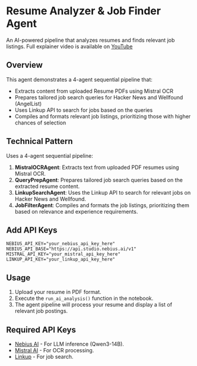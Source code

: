 # Resume Analyzer & Job Finder Agent

An AI-powered pipeline that analyzes resumes and finds relevant job listings. Full explainer video is available on [YouTube](https://www.youtube.com/watch?v=ji_hECcyTjs)



## Overview

This agent demonstrates a 4-agent sequential pipeline that:
- Extracts content from uploaded Resume PDFs using Mistral OCR 
- Prepares tailored job search queries for Hacker News and Wellfound (AngelList)
- Uses Linkup API to search for jobs based on the queries
- Compiles and formats relevant job listings, prioritizing those with higher chances of selection

## Technical Pattern

Uses a 4-agent sequential pipeline:
1. **MistralOCRAgent**: Extracts text from uploaded PDF resumes using Mistral OCR.
2. **QueryPrepAgent**: Prepares tailored job search queries based on the extracted resume content.
3. **LinkupSearchAgent**: Uses the Linkup API to search for relevant jobs on Hacker News and Wellfound.
4. **JobFilterAgent**: Compiles and formats the job listings, prioritizing them based on relevance and experience requirements.

## Add API Keys

```
NEBIUS_API_KEY="your_nebius_api_key_here"
NEBIUS_API_BASE="https://api.studio.nebius.ai/v1"
MISTRAL_API_KEY="your_mistral_api_key_here"
LINKUP_API_KEY="your_linkup_api_key_here"
```

## Usage

1. Upload your resume in PDF format.
2. Execute the `run_ai_analysis()` function in the notebook.
3. The agent pipeline will process your resume and display a list of relevant job postings.


## Required API Keys

- [Nebius AI](https://dub.sh/AIStudio) - For LLM inference (Qwen3-14B).
- [Mistral AI](https://mistral.ai) - For OCR processing.
- [Linkup](https://www.linkup.so/) - For job search.
